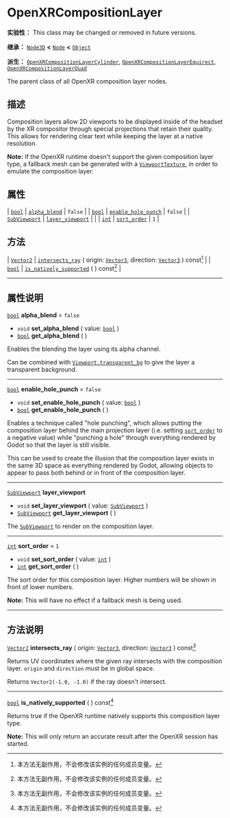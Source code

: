 <!-- ⚠ 请勿编辑本文件 ⚠ -->
<!-- 本文档使用脚本从 WeDot 引擎源码仓库生成。 -->
<!-- 生成脚本：https://github.com/WeDot-Engine/WeDot/tree/4.3/doc/tools/make_md.py； -->
<!-- 原文件：https://github.com/WeDot-Engine/WeDot/tree/4.3/modules/openxr/doc_classes/OpenXRCompositionLayer.xml。 -->

<div id="_class_openxrcompositionlayer"></div>

# OpenXRCompositionLayer

**实验性：** This class may be changed or removed in future versions.

**继承：** [`Node3D`](class_node3d.md) **<** [`Node`](class_node.md) **<** [`Object`](class_object.md)

**派生：** [`OpenXRCompositionLayerCylinder`](class_openxrcompositionlayercylinder.md), [`OpenXRCompositionLayerEquirect`](class_openxrcompositionlayerequirect.md), [`OpenXRCompositionLayerQuad`](class_openxrcompositionlayerquad.md)

The parent class of all OpenXR composition layer nodes.

## 描述

Composition layers allow 2D viewports to be displayed inside of the headset by the XR compositor through special projections that retain their quality. This allows for rendering clear text while keeping the layer at a native resolution.

 **Note:** If the OpenXR runtime doesn't support the given composition layer type, a fallback mesh can be generated with a [`ViewportTexture`](class_viewporttexture.md), in order to emulate the composition layer.

## 属性

| [`bool`](class_bool.md)               | [`alpha_blend`](#class_openxrcompositionlayer_property_alpha_blend)             | ``false`` |
| [`bool`](class_bool.md)               | [`enable_hole_punch`](#class_openxrcompositionlayer_property_enable_hole_punch) | ``false`` |
| [`SubViewport`](class_subviewport.md) | [`layer_viewport`](#class_openxrcompositionlayer_property_layer_viewport)       |           |
| [`int`](class_int.md)                 | [`sort_order`](#class_openxrcompositionlayer_property_sort_order)               | ``1``     |

## 方法

| [`Vector2`](class_vector2.md) | [`intersects_ray`](#class_openxrcompositionlayer_method_intersects_ray) ( origin: [`Vector3`](class_vector3.md), direction: [`Vector3`](class_vector3.md) ) const[^const] |
| [`bool`](class_bool.md)       | [`is_natively_supported`](#class_openxrcompositionlayer_method_is_natively_supported) ( ) const[^const]                                                                   |

<!-- rst-class:: classref-section-separator -->

---

## 属性说明

<div id="_class_openxrcompositionlayer_property_alpha_blend"></div>

[`bool`](class_bool.md) **alpha_blend** = ``false`` <div id="class_openxrcompositionlayer_property_alpha_blend"></div>

- `void` **set_alpha_blend** ( value: [`bool`](class_bool.md) )
- [`bool`](class_bool.md) **get_alpha_blend** ( )

Enables the blending the layer using its alpha channel.

Can be combined with [`Viewport.transparent_bg`](#class_viewport_property_transparent_bg) to give the layer a transparent background.

<!-- rst-class:: classref-item-separator -->

---

<div id="_class_openxrcompositionlayer_property_enable_hole_punch"></div>

[`bool`](class_bool.md) **enable_hole_punch** = ``false`` <div id="class_openxrcompositionlayer_property_enable_hole_punch"></div>

- `void` **set_enable_hole_punch** ( value: [`bool`](class_bool.md) )
- [`bool`](class_bool.md) **get_enable_hole_punch** ( )

Enables a technique called "hole punching", which allows putting the composition layer behind the main projection layer (i.e. setting [`sort_order`](#class_openxrcompositionlayer_property_sort_order) to a negative value) while "punching a hole" through everything rendered by Godot so that the layer is still visible.

This can be used to create the illusion that the composition layer exists in the same 3D space as everything rendered by Godot, allowing objects to appear to pass both behind or in front of the composition layer.

<!-- rst-class:: classref-item-separator -->

---

<div id="_class_openxrcompositionlayer_property_layer_viewport"></div>

[`SubViewport`](class_subviewport.md) **layer_viewport** <div id="class_openxrcompositionlayer_property_layer_viewport"></div>

- `void` **set_layer_viewport** ( value: [`SubViewport`](class_subviewport.md) )
- [`SubViewport`](class_subviewport.md) **get_layer_viewport** ( )

The [`SubViewport`](class_subviewport.md) to render on the composition layer.

<!-- rst-class:: classref-item-separator -->

---

<div id="_class_openxrcompositionlayer_property_sort_order"></div>

[`int`](class_int.md) **sort_order** = ``1`` <div id="class_openxrcompositionlayer_property_sort_order"></div>

- `void` **set_sort_order** ( value: [`int`](class_int.md) )
- [`int`](class_int.md) **get_sort_order** ( )

The sort order for this composition layer. Higher numbers will be shown in front of lower numbers.

 **Note:** This will have no effect if a fallback mesh is being used.

<!-- rst-class:: classref-section-separator -->

---

## 方法说明

<div id="_class_openxrcompositionlayer_method_intersects_ray"></div>

[`Vector2`](class_vector2.md) **intersects_ray** ( origin: [`Vector3`](class_vector3.md), direction: [`Vector3`](class_vector3.md) ) const[^const]<div id="class_openxrcompositionlayer_method_intersects_ray"></div>

Returns UV coordinates where the given ray intersects with the composition layer. `origin` and `direction` must be in global space.

Returns `Vector2(-1.0, -1.0)` if the ray doesn't intersect.

<!-- rst-class:: classref-item-separator -->

---

<div id="_class_openxrcompositionlayer_method_is_natively_supported"></div>

[`bool`](class_bool.md) **is_natively_supported** ( ) const[^const]<div id="class_openxrcompositionlayer_method_is_natively_supported"></div>

Returns true if the OpenXR runtime natively supports this composition layer type.

 **Note:** This will only return an accurate result after the OpenXR session has started.

[^virtual]: 本方法通常需要用户覆盖才能生效。
[^const]: 本方法无副作用，不会修改该实例的任何成员变量。
[^vararg]: 本方法除了能接受在此处描述的参数外，还能够继续接受任意数量的参数。
[^constructor]: 本方法用于构造某个类型。
[^static]: 调用本方法无需实例，可直接使用类名进行调用。
[^operator]: 本方法描述的是使用本类型作为左操作数的有效运算符。
[^bitfield]: 这个值是由下列位标志构成位掩码的整数。
[^void]: 无返回值。

